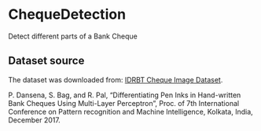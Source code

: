 # ChequeDetection
Detect different parts of a Bank Cheque
## Dataset source
The dataset was downloaded from: [IDRBT Cheque Image Dataset](https://www.idrbt.ac.in//icid.html).

P. Dansena, S. Bag, and R. Pal, “Differentiating Pen Inks in Hand-written Bank Cheques Using Multi-Layer Perceptron”, Proc. of 7th International Conference on Pattern recognition and Machine Intelligence, Kolkata, India, December 2017.
